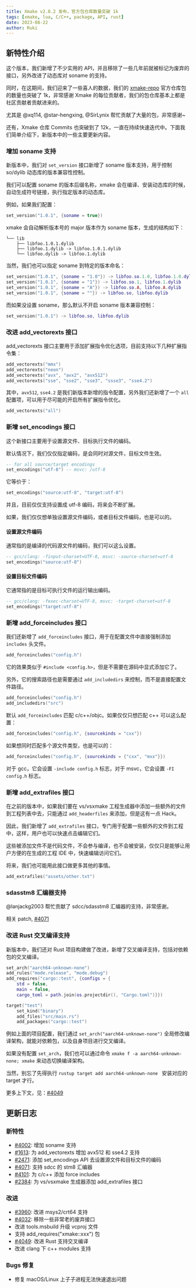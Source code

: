 ```yaml
---
title: Xmake v2.8.2 发布，官方包仓库数量突破 1k
tags: [xmake, lua, C/C++, package, API, rust]
date: 2023-08-22
author: Ruki
---
```


## 新特性介绍

这个版本，我们新增了不少实用的 API，并且移除了一些几年前就被标记为废弃的接口，另外改进了动态库对 soname 的支持。

同时，在这期间，我们迎来了一些喜人的数据，我们的 [xmake-repo](https://github.com/xmake-io/xmake-repo) 官方仓库包的数量也突破了 1k，非常感谢 Xmake 的每位贡献者，我们的包仓库基本上都是社区贡献者贡献进来的。

尤其是 @xq114, @star-hengxing, @SirLynix 帮忙贡献了大量的包，非常感谢~

还有，Xmake 仓库 Commits 也突破到了 12k，一直在持续快速迭代中。下面我们简单介绍下，新版本中的一些主要更新内容。

### 增加 soname 支持

新版本中，我们对 `set_version` 接口新增了 soname 版本支持，用于控制 so/dylib 动态库的版本兼容性控制。

我们可以配置 soname 的版本后缀名称，xmake 会在编译、安装动态库的时候，自动生成符号链接，执行指定版本的动态库。

例如，如果我们配置：

```lua
set_version("1.0.1", {soname = true})
```

xmake 会自动解析版本号的 major 版本作为 soname 版本，生成的结构如下：

```
└── lib
    ├── libfoo.1.0.1.dylib
    ├── libfoo.1.dylib -> libfoo.1.0.1.dylib
    └── libfoo.dylib -> libfoo.1.dylib
```

当然，我们也可以指定 soname 到特定的版本命名：

```lua
set_version("1.0.1", {soname = "1.0"}) -> libfoo.so.1.0, libfoo.1.0.dylib
set_version("1.0.1", {soname = "1"}) -> libfoo.so.1, libfoo.1.dylib
set_version("1.0.1", {soname = "A"}) -> libfoo.so.A, libfoo.A.dylib
set_version("1.0.1", {soname = ""}) -> libfoo.so, libfoo.dylib
```

而如果没设置 soname，那么默认不开启 soname 版本兼容控制：

```lua
set_version("1.0.1") -> libfoo.so, libfoo.dylib
```





### 改进 add_vectorexts 接口


add_vectorexts 接口主要用于添加扩展指令优化选项，目前支持以下几种扩展指令集：

```lua
add_vectorexts("mmx")
add_vectorexts("neon")
add_vectorexts("avx", "avx2", "avx512")
add_vectorexts("sse", "sse2", "sse3", "ssse3", "sse4.2")
```

其中，`avx512`, `sse4.2` 是我们新版本新增的指令配置，另外我们还新增了一个 `all` 配置项，可以用于尽可能的开启所有扩展指令优化。

```lua
add_vectorexts("all")
```

### 新增 set_encodings 接口

这个新接口主要用于设置源文件、目标执行文件的编码。

默认情况下，我们仅仅指定编码，是会同时对源文件，目标文件生效。

```lua
-- for all source/target encodings
set_encodings("utf-8") -- msvc: /utf-8
```

它等价于：

```lua
set_encodings("source:utf-8", "target:utf-8")
```

并且，目前仅仅支持设置成 utf-8 编码，将来会不断扩展。

如果，我们仅仅想单独设置源文件编码，或者目标文件编码，也是可以的。

#### 设置源文件编码

通常指的是编译的代码源文件的编码，我们可以这么设置。

```lua
-- gcc/clang: -finput-charset=UTF-8, msvc: -source-charset=utf-8
set_encodings("source:utf-8")
```

#### 设置目标文件编码

它通常指的是目标可执行文件的运行输出编码。

```lua
-- gcc/clang: -fexec-charset=UTF-8, msvc: -target-charset=utf-8
set_encodings("target:utf-8")
```

### 新增 add_forceincludes 接口

我们还新增了 `add_forceincludes` 接口，用于在配置文件中直接强制添加 `includes` 头文件。

```lua
add_forceincludes("config.h")
```

它的效果类似于 `#include <config.h>`，但是不需要在源码中显式添加它了。

另外，它的搜索路径也是需要通过 `add_includedirs` 来控制，而不是直接配置文件路径。

```lua
add_forceincludes("config.h")
add_includedirs("src")
```

默认 `add_forceincludes` 匹配 c/c++/objc。如果仅仅只想匹配 c++ 可以这么配置：

```lua
add_forceincludes("config.h", {sourcekinds = "cxx"})
```

如果想同时匹配多个源文件类型，也是可以的：


```lua
add_forceincludes("config.h", {sourcekinds = {"cxx", "mxx"}})
```

对于 gcc，它会设置 `-include config.h` 标志，对于 msvc，它会设置 `-FI config.h` 标志。

### 新增 add_extrafiles 接口

在之前的版本中，如果我们要在 vs/vsxmake 工程生成器中添加一些额外的文件到工程列表中去，只能通过 `add_headerfiles` 来添加，但是这有一点 Hack。

因此，我们新增了 `add_extrafiles` 接口，专门用于配置一些额外的文件到工程中，这样，用户也可以快速点击编辑它们。

这些被添加文件不是代码文件，不会参与编译，也不会被安装，仅仅只是能够让用户方便的在生成的工程 IDE 中，快速编辑访问它们。

将来，我们也可能用此接口做更多其他的事情。

```lua
add_extrafiles("assets/other.txt")
```

### sdasstm8 汇编器支持

@lanjackg2003 帮忙贡献了 sdcc/sdasstm8 汇编器的支持，非常感谢。

相关 patch, [#4071](https://github.com/xmake-io/xmake/pull/4071)

### 改进 Rust 交叉编译支持

新版本中，我们还对 Rust 项目构建做了改进，新增了交叉编译支持，包括对依赖包的交叉编译。

```lua
set_arch("aarch64-unknown-none")
add_rules("mode.release", "mode.debug")
add_requires("cargo::test", {configs = {
    std = false,
    main = false,
    cargo_toml = path.join(os.projectdir(), "Cargo.toml")}})

target("test")
    set_kind("binary")
    add_files("src/main.rs")
    add_packages("cargo::test")
```

例如上面的项目配置，我们通过 `set_arch("aarch64-unknown-none")` 全局修改编译架构，就能对依赖包，以及自身项目进行交叉编译。

如果没有配置 `set_arch`，我们也可以通过命令 `xmake f -a aarch64-unknown-none; xmake` 来动态切换编译架构。

当然，别忘了先得执行 `rustup target add aarch64-unknown-none ` 安装对应的 target 才行。

更多上下文，见：[#4049](https://github.com/xmake-io/xmake/issues/4049)


## 更新日志

### 新特性

* [#4002](https://github.com/xmake-io/xmake/issues/4002): 增加 soname 支持
* [#1613](https://github.com/xmake-io/xmake/issues/1613): 为 add_vectorexts 增加 avx512 和 sse4.2 支持
* [#2471](https://github.com/xmake-io/xmake/issues/2471): 添加 set_encodings API 去设置源文件和目标文件的编码
* [#4071](https://github.com/xmake-io/xmake/pull/4071): 支持 sdcc 的 stm8 汇编器
* [#4101](https://github.com/xmake-io/xmake/issues/4101): 为 c/c++ 添加 force includes
* [#2384](https://github.com/xmake-io/xmake/issues/2384): 为 vs/vsxmake 生成器添加 add_extrafiles 接口

### 改进

* [#3960](https://github.com/xmake-io/xmake/issues/3960): 改进 msys2/crt64 支持
* [#4032](https://github.com/xmake-io/xmake/pull/4032): 移除一些非常老的废弃接口
* 改进 tools.msbuild 升级 vcproj 文件
* 支持 add_requires("xmake::xxx") 包
* [#4049](https://github.com/xmake-io/xmake/issues/4049): 改进 Rust 支持交叉编译
* 改进 clang 下 c++ modules 支持

### Bugs 修复

* 修复 macOS/Linux 上子子进程无法快速退出问题
